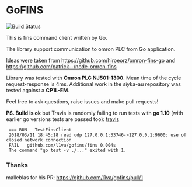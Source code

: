 # GoFINS

[![Build Status](https://travis-ci.org/l1va/gofins.svg?branch=master)](https://travis-ci.org/l1va/gofins)

This is fins command client written by Go.

The library support communication to omron PLC from Go application.

Ideas were taken from https://github.com/hiroeorz/omron-fins-go and https://github.com/patrick--/node-omron-fins

Library was tested with <b>Omron PLC NJ501-1300</b>. Mean time of the cycle request-response is 4ms.
Additional work in the siyka-au repository was tested against a <b>CP1L-EM</b>.

Feel free to ask questions, raise issues and make pull requests!

<b>PS. Build is ok</b> but Travis is randomly failing to run tests with <b>go 1.10</b>
(with earlier go versions tests are passed too): [travis](https://travis-ci.org/l1va/gofins)
```
 === RUN   TestFinsClient
 2018/03/11 18:45:18 read udp 127.0.0.1:33746->127.0.0.1:9600: use of closed network connection
 FAIL   github.com/l1va/gofins/fins	0.004s
 The command "go test -v ./..." exited with 1.
 ```
 
 ### Thanks
 malleblas for his PR: https://github.com/l1va/gofins/pull/1